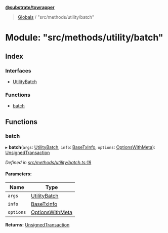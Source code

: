 **[@substrate/txwrapper](../README.md)**

> [Globals](../globals.md) / "src/methods/utility/batch"

# Module: "src/methods/utility/batch"

## Index

### Interfaces

* [UtilityBatch](../interfaces/_src_methods_utility_batch_.utilitybatch.md)

### Functions

* [batch](_src_methods_utility_batch_.md#batch)

## Functions

### batch

▸ **batch**(`args`: [UtilityBatch](../interfaces/_src_methods_utility_batch_.utilitybatch.md), `info`: [BaseTxInfo](../interfaces/_src_util_types_.basetxinfo.md), `options`: [OptionsWithMeta](../interfaces/_src_util_types_.optionswithmeta.md)): [UnsignedTransaction](../interfaces/_src_util_types_.unsignedtransaction.md)

*Defined in [src/methods/utility/batch.ts:18](https://github.com/paritytech/txwrapper/blob/bb152d3/src/methods/utility/batch.ts#L18)*

#### Parameters:

Name | Type |
------ | ------ |
`args` | [UtilityBatch](../interfaces/_src_methods_utility_batch_.utilitybatch.md) |
`info` | [BaseTxInfo](../interfaces/_src_util_types_.basetxinfo.md) |
`options` | [OptionsWithMeta](../interfaces/_src_util_types_.optionswithmeta.md) |

**Returns:** [UnsignedTransaction](../interfaces/_src_util_types_.unsignedtransaction.md)
